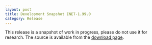 ```yaml
---
layout: post
title: Development Snapshot INET-1.99.0
category: Release
---
```


This release is a snapshot of work in progress, please do not use it for
research. The source is available from the [download page](Download.html).

